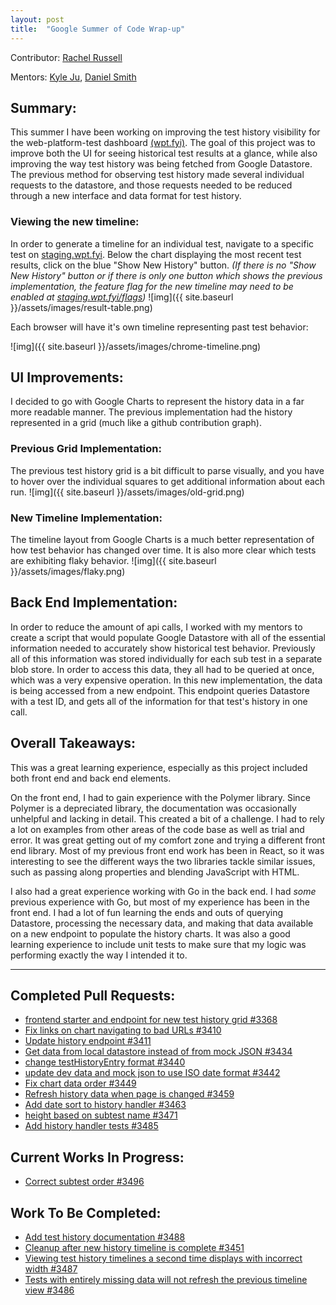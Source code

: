 ```yaml
---
layout: post
title:  "Google Summer of Code Wrap-up"
---
```

Contributor: [Rachel Russell](https://github.com/racheljay)

Mentors: [Kyle Ju](https://github.com/KyleJu), [Daniel Smith](https://github.com/DanielRyanSmith)
## Summary:
This summer I have been working on improving the test history visibility for the web-platform-test dashboard [(wpt.fyi)](https://wpt.fyi/about). The goal of this project was to improve both the UI for seeing historical test results at a glance, while also improving the way test history was being fetched from Google Datastore. The previous method for observing test history made several individual requests to the datastore, and those requests needed to be reduced through a new interface and data format for test history.

### Viewing the new timeline:

In order to generate a timeline for an individual test, navigate to a specific test on [staging.wpt.fyi](https://staging.wpt.fyi/results). Below the chart displaying the most recent test results, click on the blue "Show New History" button. _(If there is no "Show New History" button or if there is only one button which shows the previous implementation, the feature flag for the new timeline may need to be enabled at [staging.wpt.fyi/flags](https://staging.wpt.fyi/flags))_
![img]({{ site.baseurl }}/assets/images/result-table.png)

Each browser will have it's own timeline representing past test behavior:

![img]({{ site.baseurl }}/assets/images/chrome-timeline.png)

## UI Improvements:
I decided to go with Google Charts to represent the history data in a far more readable manner. The previous implementation had the history represented in a grid (much like a github contribution graph).

### Previous Grid Implementation:
The previous test history grid is a bit difficult to parse visually, and you have to hover over the individual squares to get additional information about each run.
![img]({{ site.baseurl }}/assets/images/old-grid.png)
### New Timeline Implementation:
The timeline layout from Google Charts is a much better representation of how test behavior has changed over time. It is also more clear which tests are exhibiting flaky behavior.
![img]({{ site.baseurl }}/assets/images/flaky.png)

## Back End Implementation:
In order to reduce the amount of api calls, I worked with my mentors to create a script that would populate Google Datastore with all of the essential information needed to accurately show historical test behavior. Previously all of this information was stored individually for each sub test in a separate blob store. In order to access this data, they all had to be queried at once, which was a very expensive operation. In this new implementation, the data is being accessed from a new endpoint. This endpoint queries Datastore with a test ID, and gets all of the information for that test's history in one call.

## Overall Takeaways:
This was a great learning experience, especially as this project included both front end and back end elements.

On the front end, I had to gain experience with the Polymer library. Since Polymer is a depreciated library, the documentation was occasionally unhelpful and lacking in detail. This created a bit of a challenge. I had to rely a lot on examples from other areas of the code base as well as trial and error. It was great getting out of my comfort zone and trying a different front end library. Most of my previous front end work has been in React, so it was interesting to see the different ways the two libraries tackle similar issues, such as passing along properties and blending JavaScript with HTML.

I also had a great experience working with Go in the back end. I had _some_ previous experience with Go, but most of my experience has been in the front end. I had a lot of fun learning the ends and outs of querying Datastore, processing the necessary data, and making that data available on a new endpoint to populate the history charts. It was also a good learning experience to include unit tests to make sure that my logic was performing exactly the way I intended it to.

<hr>

## Completed Pull Requests:
* [ frontend starter and endpoint for new test history grid #3368 ](https://github.com/web-platform-tests/wpt.fyi/pull/3368)
* [ Fix links on chart navigating to bad URLs #3410 ](https://github.com/web-platform-tests/wpt.fyi/pull/3410)
* [ Update history endpoint #3411 ](https://github.com/web-platform-tests/wpt.fyi/pull/3411)
* [ Get data from local datastore instead of from mock JSON #3434 ](https://github.com/web-platform-tests/wpt.fyi/pull/3434)
* [ change testHistoryEntry format #3440 ](https://github.com/web-platform-tests/wpt.fyi/pull/3440)
* [ update dev data and mock json to use ISO date format #3442 ](https://github.com/web-platform-tests/wpt.fyi/pull/3442)
* [ Fix chart data order #3449 ](https://github.com/web-platform-tests/wpt.fyi/pull/3449)
* [ Refresh history data when page is changed #3459 ](https://github.com/web-platform-tests/wpt.fyi/pull/3459)
* [ Add date sort to history handler #3463 ](https://github.com/web-platform-tests/wpt.fyi/pull/3463)
* [ height based on subtest name #3471 ](https://github.com/web-platform-tests/wpt.fyi/pull/3471)
* [ Add history handler tests #3485 ](https://github.com/web-platform-tests/wpt.fyi/pull/3485)

## Current Works In Progress:
* [ Correct subtest order #3496 ](https://github.com/web-platform-tests/wpt.fyi/pull/3496)

## Work To Be Completed:
* [ Add test history documentation #3488 ](https://github.com/web-platform-tests/wpt.fyi/issues/3488)
* [ Cleanup after new history timeline is complete #3451 ](https://github.com/web-platform-tests/wpt.fyi/issues/3451)
* [ Viewing test history timelines a second time displays with incorrect width #3487 ](https://github.com/web-platform-tests/wpt.fyi/issues/3487)
* [ Tests with entirely missing data will not refresh the previous timeline view #3486 ](https://github.com/web-platform-tests/wpt.fyi/issues/3486)